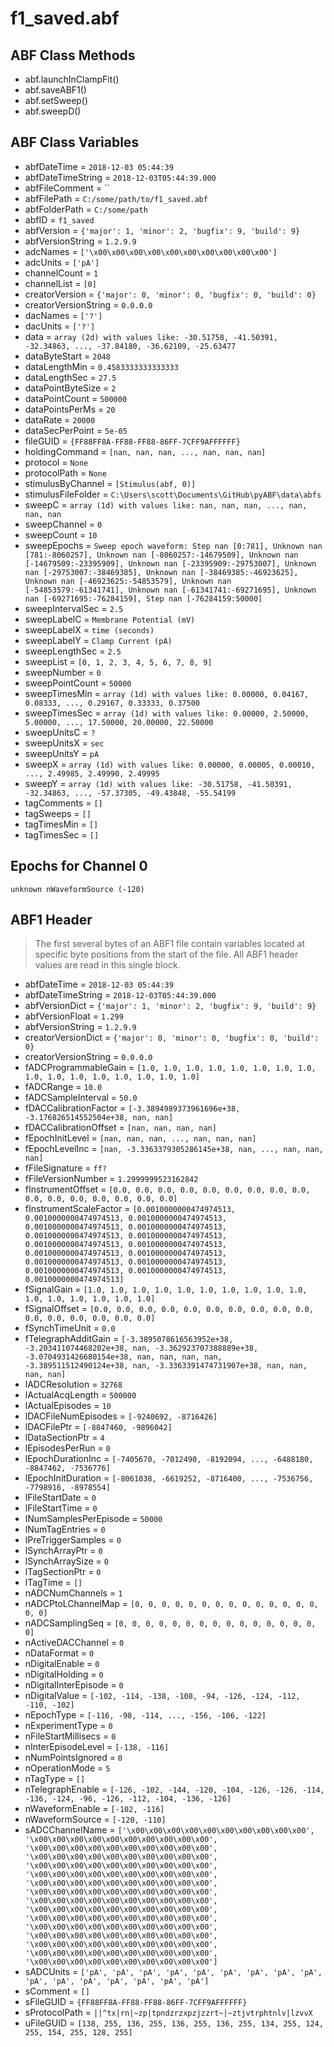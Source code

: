 # f1_saved.abf

## ABF Class Methods

* abf.launchInClampFit()
* abf.saveABF1()
* abf.setSweep()
* abf.sweepD()

## ABF Class Variables

* abfDateTime = `2018-12-03 05:44:39`
* abfDateTimeString = `2018-12-03T05:44:39.000`
* abfFileComment = ``
* abfFilePath = `C:/some/path/to/f1_saved.abf`
* abfFolderPath = `C:/some/path`
* abfID = `f1_saved`
* abfVersion = `{'major': 1, 'minor': 2, 'bugfix': 9, 'build': 9}`
* abfVersionString = `1.2.9.9`
* adcNames = `['\x00\x00\x00\x00\x00\x00\x00\x00\x00\x00']`
* adcUnits = `['pA']`
* channelCount = `1`
* channelList = `[0]`
* creatorVersion = `{'major': 0, 'minor': 0, 'bugfix': 0, 'build': 0}`
* creatorVersionString = `0.0.0.0`
* dacNames = `['?']`
* dacUnits = `['?']`
* data = `array (2d) with values like: -30.51758, -41.50391, -32.34863, ..., -37.84180, -36.62109, -25.63477`
* dataByteStart = `2048`
* dataLengthMin = `0.4583333333333333`
* dataLengthSec = `27.5`
* dataPointByteSize = `2`
* dataPointCount = `500000`
* dataPointsPerMs = `20`
* dataRate = `20000`
* dataSecPerPoint = `5e-05`
* fileGUID = `{FF88FF8A-FF88-FF88-86FF-7CFF9AFFFFFF}`
* holdingCommand = `[nan, nan, nan, ..., nan, nan, nan]`
* protocol = `None`
* protocolPath = `None`
* stimulusByChannel = `[Stimulus(abf, 0)]`
* stimulusFileFolder = `C:\Users\scott\Documents\GitHub\pyABF\data\abfs`
* sweepC = `array (1d) with values like: nan, nan, nan, ..., nan, nan, nan`
* sweepChannel = `0`
* sweepCount = `10`
* sweepEpochs = `Sweep epoch waveform: Step nan [0:781], Unknown nan [781:-8060257], Unknown nan [-8060257:-14679509], Unknown nan [-14679509:-23395909], Unknown nan [-23395909:-29753007], Unknown nan [-29753007:-38469385], Unknown nan [-38469385:-46923625], Unknown nan [-46923625:-54853579], Unknown nan [-54853579:-61341741], Unknown nan [-61341741:-69271695], Unknown nan [-69271695:-76284159], Step nan [-76284159:50000]`
* sweepIntervalSec = `2.5`
* sweepLabelC = `Membrane Potential (mV)`
* sweepLabelX = `time (seconds)`
* sweepLabelY = `Clamp Current (pA)`
* sweepLengthSec = `2.5`
* sweepList = `[0, 1, 2, 3, 4, 5, 6, 7, 8, 9]`
* sweepNumber = `0`
* sweepPointCount = `50000`
* sweepTimesMin = `array (1d) with values like: 0.00000, 0.04167, 0.08333, ..., 0.29167, 0.33333, 0.37500`
* sweepTimesSec = `array (1d) with values like: 0.00000, 2.50000, 5.00000, ..., 17.50000, 20.00000, 22.50000`
* sweepUnitsC = `?`
* sweepUnitsX = `sec`
* sweepUnitsY = `pA`
* sweepX = `array (1d) with values like: 0.00000, 0.00005, 0.00010, ..., 2.49985, 2.49990, 2.49995`
* sweepY = `array (1d) with values like: -30.51758, -41.50391, -32.34863, ..., -57.37305, -49.43848, -55.54199`
* tagComments = `[]`
* tagSweeps = `[]`
* tagTimesMin = `[]`
* tagTimesSec = `[]`

## Epochs for Channel 0


```
unknown nWaveformSource (-120)
```

## ABF1 Header

> The first several bytes of an ABF1 file contain variables     located at specific byte positions from the start of the file.     All ABF1 header values are read in this single block. 

* abfDateTime = `2018-12-03 05:44:39`
* abfDateTimeString = `2018-12-03T05:44:39.000`
* abfVersionDict = `{'major': 1, 'minor': 2, 'bugfix': 9, 'build': 9}`
* abfVersionFloat = `1.299`
* abfVersionString = `1.2.9.9`
* creatorVersionDict = `{'major': 0, 'minor': 0, 'bugfix': 0, 'build': 0}`
* creatorVersionString = `0.0.0.0`
* fADCProgrammableGain = `[1.0, 1.0, 1.0, 1.0, 1.0, 1.0, 1.0, 1.0, 1.0, 1.0, 1.0, 1.0, 1.0, 1.0, 1.0, 1.0]`
* fADCRange = `10.0`
* fADCSampleInterval = `50.0`
* fDACCalibrationFactor = `[-3.3894989373961696e+38, -3.176826514552504e+38, nan, nan]`
* fDACCalibrationOffset = `[nan, nan, nan, nan]`
* fEpochInitLevel = `[nan, nan, nan, ..., nan, nan, nan]`
* fEpochLevelInc = `[nan, -3.3363379305286145e+38, nan, ..., nan, nan, nan]`
* fFileSignature = `ff?`
* fFileVersionNumber = `1.2999999523162842`
* fInstrumentOffset = `[0.0, 0.0, 0.0, 0.0, 0.0, 0.0, 0.0, 0.0, 0.0, 0.0, 0.0, 0.0, 0.0, 0.0, 0.0, 0.0]`
* fInstrumentScaleFactor = `[0.0010000000474974513, 0.0010000000474974513, 0.0010000000474974513, 0.0010000000474974513, 0.0010000000474974513, 0.0010000000474974513, 0.0010000000474974513, 0.0010000000474974513, 0.0010000000474974513, 0.0010000000474974513, 0.0010000000474974513, 0.0010000000474974513, 0.0010000000474974513, 0.0010000000474974513, 0.0010000000474974513, 0.0010000000474974513]`
* fSignalGain = `[1.0, 1.0, 1.0, 1.0, 1.0, 1.0, 1.0, 1.0, 1.0, 1.0, 1.0, 1.0, 1.0, 1.0, 1.0, 1.0]`
* fSignalOffset = `[0.0, 0.0, 0.0, 0.0, 0.0, 0.0, 0.0, 0.0, 0.0, 0.0, 0.0, 0.0, 0.0, 0.0, 0.0, 0.0]`
* fSynchTimeUnit = `0.0`
* fTelegraphAdditGain = `[-3.3895078616563952e+38, -3.203411074468202e+38, nan, -3.362923707388889e+38, -3.0704931426680154e+38, nan, nan, nan, nan, -3.389511512490124e+38, nan, -3.3363391474731907e+38, nan, nan, nan, nan]`
* lADCResolution = `32768`
* lActualAcqLength = `500000`
* lActualEpisodes = `10`
* lDACFileNumEpisodes = `[-9240692, -8716426]`
* lDACFilePtr = `[-8847460, -9896042]`
* lDataSectionPtr = `4`
* lEpisodesPerRun = `0`
* lEpochDurationInc = `[-7405670, -7012490, -8192094, ..., -6488180, -8847462, -7536776]`
* lEpochInitDuration = `[-8061038, -6619252, -8716400, ..., -7536756, -7798916, -8978554]`
* lFileStartDate = `0`
* lFileStartTime = `0`
* lNumSamplesPerEpisode = `50000`
* lNumTagEntries = `0`
* lPreTriggerSamples = `0`
* lSynchArrayPtr = `0`
* lSynchArraySize = `0`
* lTagSectionPtr = `0`
* lTagTime = `[]`
* nADCNumChannels = `1`
* nADCPtoLChannelMap = `[0, 0, 0, 0, 0, 0, 0, 0, 0, 0, 0, 0, 0, 0, 0, 0]`
* nADCSamplingSeq = `[0, 0, 0, 0, 0, 0, 0, 0, 0, 0, 0, 0, 0, 0, 0, 0]`
* nActiveDACChannel = `0`
* nDataFormat = `0`
* nDigitalEnable = `0`
* nDigitalHolding = `0`
* nDigitalInterEpisode = `0`
* nDigitalValue = `[-102, -114, -138, -108, -94, -126, -124, -112, -110, -102]`
* nEpochType = `[-116, -98, -114, ..., -156, -106, -122]`
* nExperimentType = `0`
* nFileStartMillisecs = `0`
* nInterEpisodeLevel = `[-138, -116]`
* nNumPointsIgnored = `0`
* nOperationMode = `5`
* nTagType = `[]`
* nTelegraphEnable = `[-126, -102, -144, -120, -104, -126, -126, -114, -136, -124, -96, -126, -112, -104, -136, -126]`
* nWaveformEnable = `[-102, -116]`
* nWaveformSource = `[-120, -110]`
* sADCChannelName = `['\x00\x00\x00\x00\x00\x00\x00\x00\x00\x00', '\x00\x00\x00\x00\x00\x00\x00\x00\x00\x00', '\x00\x00\x00\x00\x00\x00\x00\x00\x00\x00', '\x00\x00\x00\x00\x00\x00\x00\x00\x00\x00', '\x00\x00\x00\x00\x00\x00\x00\x00\x00\x00', '\x00\x00\x00\x00\x00\x00\x00\x00\x00\x00', '\x00\x00\x00\x00\x00\x00\x00\x00\x00\x00', '\x00\x00\x00\x00\x00\x00\x00\x00\x00\x00', '\x00\x00\x00\x00\x00\x00\x00\x00\x00\x00', '\x00\x00\x00\x00\x00\x00\x00\x00\x00\x00', '\x00\x00\x00\x00\x00\x00\x00\x00\x00\x00', '\x00\x00\x00\x00\x00\x00\x00\x00\x00\x00', '\x00\x00\x00\x00\x00\x00\x00\x00\x00\x00', '\x00\x00\x00\x00\x00\x00\x00\x00\x00\x00', '\x00\x00\x00\x00\x00\x00\x00\x00\x00\x00', '\x00\x00\x00\x00\x00\x00\x00\x00\x00\x00']`
* sADCUnits = `['pA', 'pA', 'pA', 'pA', 'pA', 'pA', 'pA', 'pA', 'pA', 'pA', 'pA', 'pA', 'pA', 'pA', 'pA', 'pA']`
* sComment = `[]`
* sFileGUID = `{FF88FF8A-FF88-FF88-86FF-7CFF9AFFFFFF}`
* sProtocolPath = `||^tx|rn|~zp|tpndzrzxpzjzzrt~|~ztjvtrphtnlv|lzvvX`
* uFileGUID = `[138, 255, 136, 255, 136, 255, 136, 255, 134, 255, 124, 255, 154, 255, 128, 255]`
